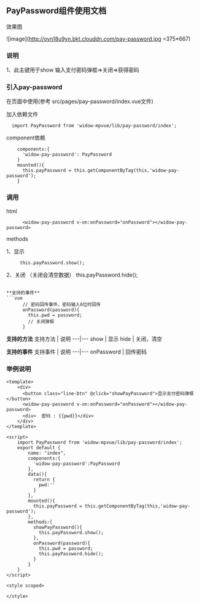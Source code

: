 ## PayPassword组件使用文档

效果图

![image](http://ovn18u9yn.bkt.clouddn.com/pay-password.jpg =375*667)

### 说明
1、此主键用于show 输入支付密码弹框=>关闭=>获得密码

### 引入pay-password
在页面中使用(参考 src/pages/pay-password/index.vue文件)

加入依赖文件
```
  import PayPassword from 'widow-mpvue/lib/pay-password/index';

```

component依赖
```
    components:{
      'widow-pay-password': PayPassword
    }
    mounted(){
      this.payPassword = this.getComponentByTag(this,'widow-pay-password');
    }
```


### 调用

html

```
      <widow-pay-password v-on:onPassword="onPassword"></widow-pay-password>

```
methods

1、显示
```
     this.payPassword.show();

```
2、关闭 （关闭会清空数据）
      this.payPassword.hide();
```

**支持的事件**
```vue
      // 密码回传事件，密码输入6位时回传
      onPassword(password){
        this.pwd = password;
        // 关闭弹框
      }
```

**支持的方法**
支持方法 | 说明
---|---
show | 显示
hide | 关闭，清空

**支持的事件**
支持事件 | 说明
---|---
onPassword | 回传密码

### 举例说明
```vue
<template>
    <div>
      <button class="line-btn" @click="showPayPassword">显示支付密码弹框</button>
      <widow-pay-password v-on:onPassword="onPassword"></widow-pay-password>
      <div>  密码 : {{pwd}}</div>
    </div>
</template>

<script>
    import PayPassword from 'widow-mpvue/lib/pay-password/index';
    export default {
        name: "index",
        components:{
          'widow-pay-password':PayPassword
        },
        data(){
          return {
            pwd:''
          }
        },
        mounted(){
          this.payPassword = this.getComponentByTag(this,'widow-pay-password');
        },
        methods:{
          showPayPassword(){
            this.payPassword.show();
          },
          onPassword(password){
            this.pwd = password;
            this.payPassword.hide();
          }
        }
    }
</script>

<style scoped>

</style>

```

